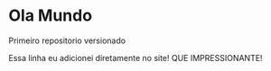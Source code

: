 # Ola Mundo
 Primeiro repositorio versionado



Essa linha eu adicionei diretamente no site! QUE IMPRESSIONANTE!
